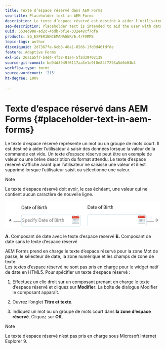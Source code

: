 ```yaml
---
title: Texte d’espace réservé dans AEM Forms
seo-title: Placeholder text in AEM Forms
description: Le texte d’espace réservé est destiné à aider l’utilisateur à saisir des données lorsque la valeur de la commande est vide. Il peut s’agir d’un exemple de valeur ou une brève description du format attendu.
seo-description: Placeholder text is intended to aid the user with data entry when the control has no value. It could be a sample value or a brief description of the expected format.
uuid: 553ed988-ad2c-4bdb-bf1e-332e48cf7dfa
products: SG_EXPERIENCEMANAGER/6.4/FORMS
topic-tags: author
discoiquuid: 2d7367fa-6cb8-40a1-8566-1fd0d46fdfde
feature: Adaptive Forms
exl-id: 26a1a5f7-b4d4-4f38-81a4-5f2d39702138
source-git-commit: bd94d3949f0117aa3e1c9f0e84f7293a5d6b03b4
workflow-type: tm+mt
source-wordcount: '215'
ht-degree: 100%

---
```


# Texte d’espace réservé dans AEM Forms {#placeholder-text-in-aem-forms}

Le texte d’espace réservé représente un mot ou un groupe de mots court. Il est destiné à aider l’utilisateur à saisir des données lorsque la valeur de la commande est vide. Un texte d’espace réservé peut être un exemple de valeur ou une brève description du format attendu. Le texte d’espace réservé s’affiche avant que l’utilisateur ne saisisse une valeur et il est supprimé lorsque l’utilisateur saisit ou sélectionne une valeur.

>[!NOTE]
>
>Le texte d’espace réservé doit avoir, le cas échéant, une valeur qui ne contient aucun caractère de nouvelle ligne.

![Un composant de date avec et sans le texte d’espace réservé](assets/dat-picker-place-holder-text.png)

**A.** Composant de date avec le texte d’espace réservé **B.** Composant de date sans le texte d’espace réservé

AEM Forms prend en charge le texte d’espace réservé pour la zone Mot de passe, le sélecteur de date, la zone numérique et les champs de zone de texte.\
Les textes d’espace réservé ne sont pas pris en charge pour le widget natif de date en HTML5. Pour spécifier un texte d’espace réservé :

1. Effectuez un clic droit sur un composant prenant en charge le texte d’espace réservé et cliquez sur **Modifier**. La boîte de dialogue Modifier le composant apparaît.

1. Ouvrez l’onglet **Titre et texte.**
1. Indiquez un mot ou un groupe de mots court dans **la zone d’espace réservé**. Cliquez sur **OK**.

>[!NOTE]
>
>Le texte d’espace réservé n’est pas pris en charge sous Microsoft Internet Explorer 9.
